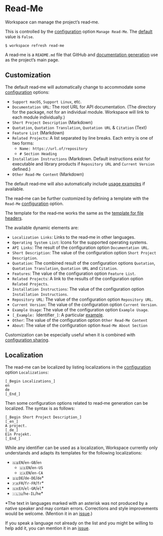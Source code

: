 <!--
 Read‐Me.md

 This source file is part of the Workspace open source project.
 https://github.com/SDGGiesbrecht/Workspace#workspace

 Copyright ©2017 Jeremy David Giesbrecht and the Workspace project contributors.

 Soli Deo gloria.

 Licensed under the Apache Licence, Version 2.0.
 See http://www.apache.org/licenses/LICENSE-2.0 for licence information.
 -->

# Read‐Me

Workspace can manage the project’s read‐me.

This is controlled by the [configuration](Configuring%20Workspace.md) option `Manage Read‐Me`. The [default](Responsibilities.md#default-vs-automatic) value is `False`.

```shell
$ workspace refresh read‐me
```

A read‐me is a `README.md` file that GitHub and [documentation generation](Documentation%20Generation.md) use as the project’s main page.

## Customization

The default read‐me will automatically change to accommodate some [configuration](Configuring%20Workspace.md) options:

- `Support macOS`, `Support Linux`, etc.
- `Documentation URL`: The root URL for API documentation. (The directory for the package, not for an individual module. Workspace will link to each module individually.)
- `Short Project Description` (Markdown)
- `Quotation`, `Quotation Translation`, `Quotation URL` & `Citation` (Text)
- `Feature List` (Markdown)
- `Related Projects`: A list separated by line breaks. Each entry is one of two forms:
    - `Name: https://url.of/repository`
    - `# Section Heading`
- `Installation Instructions` (Markdown. Default instructions exist for executable and library products if `Repository URL` and `Current Version` defined.)
- `Other Read‐Me Content` (Markdown)

The default read‐me will also automatically include [usage examples](Examples.md#readme) if available.

The read‐me can be further customized by defining a template with the `Read‐Me` [configuration](Configuring%20Workspace.md) option.

The template for the read‐me works the same as the [template for file headers](File%20Headers.md#customization).

The available dynamic elements are:

- `Localization Links`: Links to the read‐me in other languages.
- `Operating System List`: Icons for the supported operating systems.
- `API Links`: The result of the configuration option `Documentation URL`.
- `Short Description`: The value of the configuration option `Short Project Description`.
- `Quotation`: The combined result of the configuration options `Quotation`, `Quotation Translation`, `Quotation URL` and `Citation`.
- `Features`: The value of the configuration option `Feature List`.
- `Related Projects`: A link to the results of the configuration option `Related Projects`.
- `Installation Instructions`: The value of the configuration option `Installation Instructions`.
- `Repository URL`: The value of the configuration option `Repository URL`.
- `Current Version`: The value of the configuration option `Current Version`.
- `Example Usage`: The value of the configuration option `Example Usage`.
- `[_Example: `Identifier`_]`: A particular [example](Examples.md).
- `Other`: The value of the configuration option `Other Read‐Me Content`
- `About`: The value of the configuration option `Read‐Me About Section`

Customization can be especially useful when it is combined with [configuration sharing](Configuring%20Workspace.md#sharing-configurations-between-projects).

## Localization

The read‐me can be localized by listing localizations in the [configuration](Configuring%20Workspace.md) option `Localizations`:

```workspace
[_Begin Localizations_]
en
de
[_End_]
```

Then some configuration options related to read‐me generation can be localized. The syntax is as follows:

```workspace
[_Begin Short Project Description_]
[_en_]
A project.
[_de_]
Ein Projekt.
[_End_]
```

While any identifier can be used as a localization, Workspace currently only understands and adapts its templates for the following localizations:

- `🇬🇧EN`/`en-GB`/`en`
    - `🇺🇸EN`/`en-US`
    - `🇨🇦EN`/`en-CA`
- `🇩🇪DE`/`de-DE`/`de`*
- `🇫🇷FR`/`fr-FR`/`fr`*
- `🇬🇷ΕΛ`/`el-GR`/`el`*
- `🇮🇱עב`/`he-IL`/`he`*

*The text in languages marked with an asterisk was not produced by a native speaker and may contain errors. Corrections and style improvements would be welcome. (Mention it in an [issue](https://github.com/SDGGiesbrecht/Workspace/issues).)

If you speak a language not already on the list and you might be willing to help add it, you can mention it in an [issue](https://github.com/SDGGiesbrecht/Workspace/issues).
